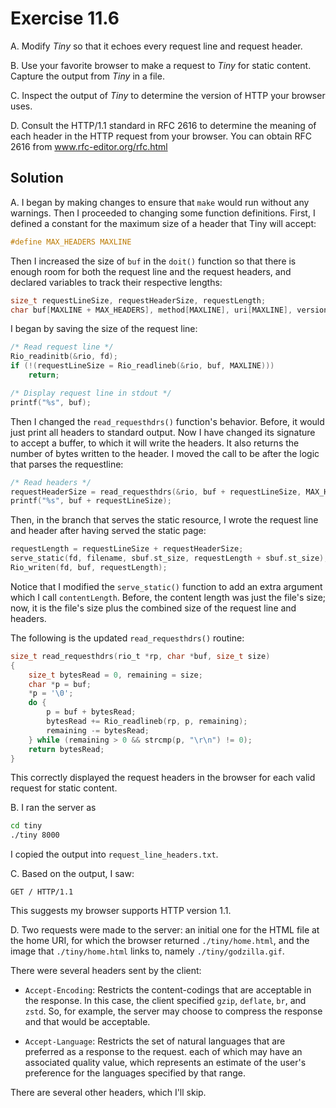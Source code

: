 # Exercise 11.6

A. Modify *Tiny* so that it echoes every request line and request header.

B. Use your favorite browser to make a request to *Tiny* for static content.
Capture the output from *Tiny* in a file.

C. Inspect the output of *Tiny* to determine the version of HTTP your browser
uses.

D. Consult the HTTP/1.1 standard in RFC 2616 to determine the meaning of each
header in the HTTP request from your browser. You can obtain RFC 2616 from
www.rfc-editor.org/rfc.html

## Solution

A. I began by making changes to ensure that `make` would run without any warnings.
Then I proceeded to changing some function definitions. First, I defined a constant for
the maximum size of a header that Tiny will accept:

```c
#define MAX_HEADERS MAXLINE
```

Then I increased the size of `buf` in the `doit()` function so that there is enough room
for both the request line and the request headers, and declared variables to track their
respective lengths:

```c
size_t requestLineSize, requestHeaderSize, requestLength;
char buf[MAXLINE + MAX_HEADERS], method[MAXLINE], uri[MAXLINE], version[MAXLINE];
```

I began by saving the size of the request line:

```c
/* Read request line */
Rio_readinitb(&rio, fd);
if (!(requestLineSize = Rio_readlineb(&rio, buf, MAXLINE)))
    return;

/* Display request line in stdout */
printf("%s", buf);
```
Then I changed the `read_requesthdrs()` function's behavior. Before, it would just print all headers
to standard output. Now I have changed its signature to accept a buffer, to which it will write the headers.
It also returns the number of bytes written to the header. I moved the call to be after the logic that parses
the requestline:

```c
/* Read headers */
requestHeaderSize = read_requesthdrs(&rio, buf + requestLineSize, MAX_HEADERS); //line:netp:doit:readrequesthdrs
printf("%s", buf + requestLineSize);
```

Then, in the branch that serves the static resource, I wrote the request line and header after having
served the static page:

```c
requestLength = requestLineSize + requestHeaderSize;
serve_static(fd, filename, sbuf.st_size, requestLength + sbuf.st_size);        //line:netp:doit:servestatic
Rio_writen(fd, buf, requestLength);
```

Notice that I modified the `serve_static()` function to add an extra argument which I call `contentLength`.
Before, the content length was just the file's size; now, it is the file's size plus the combined size of
the request line and headers.

The following is the updated `read_requesthdrs()` routine:

```c
size_t read_requesthdrs(rio_t *rp, char *buf, size_t size)
{
    size_t bytesRead = 0, remaining = size;
    char *p = buf;
    *p = '\0';
    do {
        p = buf + bytesRead;
        bytesRead += Rio_readlineb(rp, p, remaining);
        remaining -= bytesRead;
    } while (remaining > 0 && strcmp(p, "\r\n") != 0);
    return bytesRead;
}
```

This correctly displayed the request headers in the browser for each valid request for static content.

B. I ran the server as

```bash
cd tiny
./tiny 8000
```

I copied the output into `request_line_headers.txt`.

C. Based on the output, I saw:

```
GET / HTTP/1.1
```

This suggests my browser supports HTTP version 1.1.

D. Two requests were made to the server: an initial one for the HTML file at the home URI,
for which the browser returned `./tiny/home.html`, and the image that `./tiny/home.html` links
to, namely `./tiny/godzilla.gif`.

There were several headers  sent by the client:

- `Accept-Encoding`: Restricts the content-codings that are acceptable in the response. In this case,
the client specified `gzip`, `deflate`, `br`, and `zstd`. So, for example, the server may choose to
compress the response and that would be acceptable.

- `Accept-Language`: Restricts the set of natural languages that are preferred as a response to the
request. each of which may have an associated quality value, which represents an estimate of the user's
preference for the languages specified by that range.

There are several other headers, which I'll skip.
